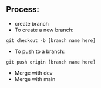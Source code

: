 ## Process:
* create branch
* To create a new branch:
```
git checkout -b [branch name here]
```

* To push to a branch:
```
git push origin [branch name here]
```
* Merge with dev
* Merge with main